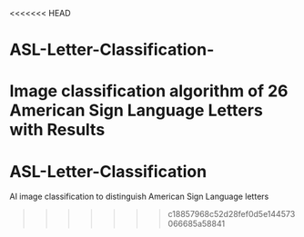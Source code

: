 <<<<<<< HEAD
# ASL-Letter-Classification-
Image classification algorithm of 26 American Sign Language Letters with Results
=======
# ASL-Letter-Classification
AI image classification to distinguish American Sign Language letters
>>>>>>> c18857968c52d28fef0d5e144573066685a58841
